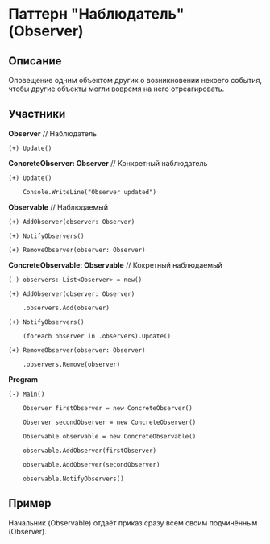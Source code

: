 ﻿# Паттерн "Наблюдатель" (Observer)

## Описание

Оповещение одним объектом других о возникновении некоего события, чтобы другие объекты могли вовремя на него отреагировать.

## Участники

**Observer** // Наблюдатель

    (+) Update()

**ConcreteObserver: Observer** // Конкретный наблюдатель

    (+) Update()

        Console.WriteLine("Observer updated")

**Observable** // Наблюдаемый

    (+) AddObserver(observer: Observer)

    (+) NotifyObservers()

    (+) RemoveObserver(observer: Observer)

**ConcreteObservable: Observable** // Кокретный наблюдаемый

    (-) observers: List<Observer> = new()

    (+) AddObserver(observer: Observer)

        .observers.Add(observer)

    (+) NotifyObservers()

        (foreach observer in .observers).Update()

    (+) RemoveObserver(observer: Observer)

        .observers.Remove(observer)

**Program**

    (-) Main()

        Observer firstObserver = new ConcreteObserver()

        Observer secondObserver = new ConcreteObserver()

        Observable observable = new ConcreteObservable()

        observable.AddObserver(firstObserver)

        observable.AddObserver(secondObserver)

        observable.NotifyObservers()

## Пример

Начальник (Observable) отдаёт приказ сразу всем своим подчинённым (Observer).

